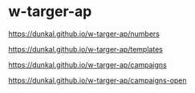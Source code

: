 # w-targer-ap
https://dunkal.github.io/w-targer-ap/numbers

https://dunkal.github.io/w-targer-ap/templates

https://dunkal.github.io/w-targer-ap/campaigns

https://dunkal.github.io/w-targer-ap/campaigns-open
